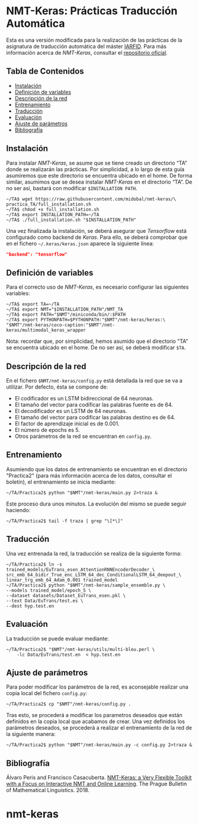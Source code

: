 # NMT-Keras: Prácticas Traducción Automática
Esta es una versión modificada para la realización de las prácticas de la asignatura de traducción automática del máster [IARFID](http://www.upv.es/titulaciones/MUIARFID/). Para más información acerca de *NMT-Keras*, consultar el [repositorio oficial](https://github.com/lvapeab/nmt-keras).

## Tabla de Contenidos

* [Instalación](#instalación)
* [Definición de variables](#definición-de-variables)
* [Descripción de la red](#descripción-de-la-red)
* [Entrenamiento](#entrenamiento)
* [Traducción](#traducción)
* [Evaluación](#evaluación)
* [Ajuste de parámetros](#ajuste-de-parámetros)
* [Bibliografía](#bibliografía)


## Instalación

Para instalar *NMT-Keras*, se asume que se tiene creado un directorio “TA” donde se realizarán las prácticas. Por simplicidad, a lo largo de esta guía asumiremos que
este directorio se encuentra ubicado en el home. De forma similar, asumimos que
se desea instalar *NMT-Keras* en el directorio “TA”. De no ser ası́, bastará con modificar ```$INSTALLATION PATH```.

  ```console
~/TA$ wget https://raw.githubusercontent.com/midobal/nmt-keras/\
practica_TA/full_installation.sh
~/TA$ chmod +x full_installation.sh
~/TA$ export INSTALLATION_PATH=~/TA
~/TA$ ./full_installation.sh "$INSTALLATION_PATH"
  ```

Una vez finalizada la instalación, se deberá asegurar que *Tensorflow* está configurado como backend de *Keras*. Para ello, se deberá comprobar que en el fichero ```~/.keras/keras.json``` aparece la siguiente lı́nea:

```json
"backend": "tensorflow"
```

## Definición de variables

Para el correcto uso de *NMT-Keras*, es necesario configurar las siguientes variables:

```console
~/TA$ export TA=~/TA
~/TA$ export NMT="$INSTALLATION_PATH"/NMT_TA
~/TA$ export PATH="$NMT"/miniconda/bin/:$PATH
~/TA$ export PYTHONPATH=$PYTHONPATH:"$NMT"/nmt-keras/keras:\
"$NMT"/nmt-keras/coco-caption:"$NMT"/nmt-keras/multimodal_keras_wrapper
```

Nota: recordar que, por simplicidad, hemos asumido que el directorio "TA" se encuentra ubicado en el home. De no ser así, se deberá modificar ```$TA```.

## Descripción de la red

En el fichero ```$NMT/nmt-keras/config.py``` está detallada la red que se va a utilizar. Por defecto, ésta se compone de:

* El codificador es un LSTM bidireccional de 64 neuronas.
* El tamaño del vector para codificar las palabras fuente es de 64.
* El decodificador es un LSTM de 64 neuronas.
* El tamaño del vector para codificar las palabras destino es de 64.
* El factor de aprendizaje inicial es de 0.001.
* El número de epochs es 5.
* Otros parámetros de la red se encuentran en ```config.py```.

## Entrenamiento

Asumiendo que los datos de entrenamiento se encuentran en el directorio "Practica2" (para más información acerca de los datos, consultar el boletín), el entrenamiento se inicia mediante:

```console
~/TA/Practica2$ python "$NMT"/nmt-keras/main.py 2>traza &
```

Este proceso dura unos minutos. La evolución del mismo se puede seguir haciendo:

```console
~/TA/Practica2$ tail -f traza | grep "\[*\]"
```

## Traducción

Una vez entrenada la red, la traducción se realiza de la siguiente forma:

```console
~/TA/Practica2$ ln -s trained_models/EuTrans_esen_AttentionRNNEncoderDecoder_\
src_emb_64_bidir_True_enc_LSTM_64_dec_ConditionalLSTM_64_deepout_\
linear_trg_emb_64_Adam_0.001 trained_model
~/TA/Practica2$ python "$NMT"/nmt-keras/sample_ensemble.py \
--models trained_model/epoch_5 \
--dataset datasets/Dataset_EuTrans_esen.pkl \
--text Data/EuTrans/test.es \
--dest hyp.test.en
```

## Evaluación

La traducción se puede evaluar mediante:

```console
~/TA/Practica2$ "$NMT"/nmt-keras/utils/multi-bleu.perl \
	-lc Data/EuTrans/test.en  < hyp.test.en
```

## Ajuste de parámetros

Para poder modificar los parámetros de la red, es aconsejable realizar una copia local del fichero ```config.py```:

```console
~/TA/Practica2$ cp "$NMT"/nmt-keras/config.py .
```

Tras esto, se procederá a modificar los parametros deseados que están definidos en la
copia local que acabamos de crear. Una vez definidos los parámetros deseados, se procederá a realizar el entrenamiento de la red de la siguiente manera:

```console
~/TA/Practica2$ python "$NMT"/nmt-keras/main.py -c config.py 2>traza &
```

## Bibliografía

Álvaro Peris and Francisco Casacuberta. [NMT-Keras: a Very Flexible Toolkit with
a Focus on Interactive NMT and Online Learning](https://ufal.mff.cuni.cz/pbml/111/art-peris-casacuberta.pdf). The Prague Bulletin of Mathematical Linguistics. 2018.
# nmt-keras
